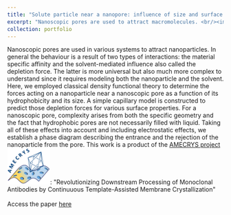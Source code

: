 ```yaml
---
title: "Solute particle near a nanopore: influence of size and surface properties on the solvent-mediated forces"
excerpt: "Nanoscopic pores are used to attract macromolecules. <br/><img src='/images/Nanoparticle.png'>"
collection: portfolio
---
```


Nanoscopic pores are used in various systems to attract nanoparticles. In general the behaviour is a result of two types of interactions: the material specific affinity and the solvent-mediated influence also called the depletion force. The latter is more universal but also much more complex to understand since it requires modeling both the nanoparticle and the solvent. Here, we employed classical density functional theory to determine the forces acting on a nanoparticle near a nanoscopic pore as a function of its hydrophobicity and its size. A simple capillary model is constructed to predict those depletion forces for various surface properties. For a nanoscopic pore, complexity arises from both the specific geometry and the fact that hydrophobic pores are not necessarily filled with liquid. Taking all of these effects into account and including electrostatic effects, we establish a phase diagram describing the entrance and the rejection of the nanoparticle from the pore.
This work is a product of the [AMECRYS project](http://www.amecrys.eu)<img src='/images/amecrys_small.png'>: "Revolutionizing Downstream Processing of Monoclonal Antibodies by Continuuous Template-Assisted Membrane Crystallization"
<br/><br/>
Access the paper [here](/publication/103)
<br/><br/>